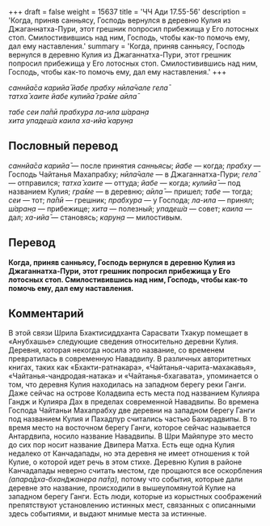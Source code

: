 +++
draft = false
weight = 15637
title = 'ЧЧ Ади 17.55-56'
description = 'Когда, приняв санньясу, Господь вернулся в деревню Кулия из Джаганнатха-Пури, этот грешник попросил прибежища у Его лотосных стоп. Смилостивившись над ним, Господь, чтобы как-то помочь ему, дал ему наставления.'
summary = 'Когда, приняв санньясу, Господь вернулся в деревню Кулия из Джаганнатха-Пури, этот грешник попросил прибежища у Его лотосных стоп. Смилостивившись над ним, Господь, чтобы как-то помочь ему, дал ему наставления.'
+++

_саннйа̄са карийа̄ йабе прабху нӣла̄чале гела̄  
татха̄ хаите йабе кулийа̄ гра̄ме а̄ила̄_

_табе сеи па̄пӣ прабхура ла-ила ш́аран̣а  
хита упадеш́а каила ха-ийа̄ карун̣а_

## Пословный перевод

_саннйа̄са_ _карийа̄_ — после принятия _санньясы_; _йабе_ — когда; _прабху_ — Господь Чайтанья Махапрабху; _нӣла̄чале_ — в Джаганнатха-Пури; _гела̄_ — отправился; _татха̄_ _хаите_ — оттуда; _йабе_ — когда; _кулийа̄_ — под названием Кулия; _гра̄ме_ — в деревню; _а̄ила̄_ — пришел; _табе_ — тогда; _сеи_ — тот; _па̄пӣ_ — грешник; _прабхура_ — у Господа; _ла_\-_ила_ — принял; _ш́аран̣а_ — прибежище; _хита_ — полезный; _упадеш́а_ — совет; _каила_ — дал; _ха_\-_ийа̄_ — становясь; _карун̣а_ — милостивым.

## Перевод

**Когда, приняв санньясу, Господь вернулся в деревню Кулия из Джаганнатха-Пури, этот грешник попросил прибежища у Его лотосных стоп. Смилостивившись над ним, Господь, чтобы как-то помочь ему, дал ему наставления.**

## Комментарий

В этой связи Шрила Бхактисиддханта Сарасвати Тхакур помещает в «Анубхашье» следующие сведения относительно деревни Кулия. Деревня, которая некогда носила это название, со временем превратилась в современную Навадвипу. В различных авторитетных книгах, таких как «Бхакти-ратнакара», «Чайтанья-чарита-махакавья», «Чайтанья-чандродая-натака» и «Чайтанья-бхагавата», упоминается о том, что деревня Кулия находилась на западном берегу реки Ганги. Даже сейчас на острове Коладвипа есть места под названием Кулияра Гандж и Кулияра Дах в пределах современной Навадвипы. Во времена Господа Чайтаньи Махапрабху две деревни на западном берегу Ганги под названием Кулия и Пахадпур считались частью Бахирадвипы. В то время место на восточном берегу Ганги, которое сейчас называется Антардвипа, носило название Навадвипы. В Шри Майяпуре это место до сих пор носит название Двипера Матха. Есть еще одна Кулия недалеко от Канчадапады, но эта деревня не имеет отношения к той Кулие, о которой идет речь в этом стихе. Деревню Кулия в районе Канчадапады неверно считать местом, где прощаются все оскорбления _(апара̄дха-бхан̃джанера па̄т̣а),_ потому что события, которые дали деревне это название, происходили в вышеупомянутой Кулие на западном берегу Ганги. Есть люди, которые из корыстных соображений препятствуют установлению истинных мест, связанных с описанными здесь событиями, и выдают мнимые места за истинные.
